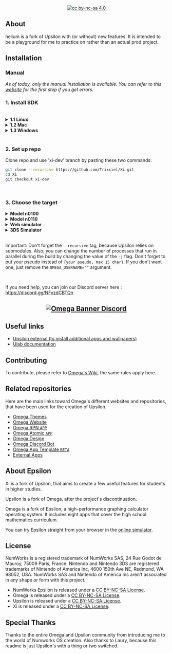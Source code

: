 
<p align="center">
  <a href="https://creativecommons.org/licenses/by-nc-sa/4.0/"><img alt="cc by-nc-sa 4.0" src="https://img.shields.io/badge/License-CC%20BY--NC--SA%204.0-525252.svg?labelColor=292929&logo=creative%20commons&style=for-the-badge" /></a>
</p>


## About

helium is a fork of Upsilon with (or without) new features. It is intended to be a playground for me to practice on rather than an actual prod project.
<br>
## Installation

### Manual

*As of today, only the manual installation is available. You can refer to this [website](https://www.numworks.com/resources/engineering/software/build/) for the first step if you get errors.*



### 1. Install SDK

<br>

<details>
<summary><b>1.1 Linux</b></summary>

<br>


<details>
<summary>Debian or Ubuntu</summary>

<br>

You just have to install dependencies by running these command with superuser privileges in a Terminal:

```bash
apt-get install build-essential git imagemagick libx11-dev libxext-dev libfreetype6-dev libpng-dev libjpeg-dev pkg-config gcc-arm-none-eabi binutils-arm-none-eabi
```

And there you can go to step 2!

<br>

</details>

<details>
<summary>Fedora</summary>

<br>

First install basics dev tools.

```bash
dnf install make automake gcc gcc-c++ kernel-devel
```

Then install required packages.

```bash
dnf install git ImageMagick libX11-devel libXext-devel freetype-devel libpng-devel libjpeg-devel pkg-config
```

Then, install GCC cross compiler for ARM.

```bash
dnf install arm-none-eabi-gcc-cs arm-none-eabi-gcc-cs-c++
```

<br>

</details>

<br>

</details>

<details>
<summary><b>1.2 Mac</b></summary>

<br>

It's recommended to use [Homebrew](https://brew.sh/). Once it's installed, just run:
```bash
brew install numworks/tap/epsilon-sdk
```
and it will install all dependencies.

<br>

And there you can go to step 2!

<br>



</details>

<details>
<summary><b>1.3 Windows</b></summary>

<br>

[Msys2](https://www.msys2.org/) environment is recommended to get most of the required tools on Windows easily. It's where you'll paste all the commands of this tutorial. Once it's installed, paste these commands into the Msys2 terminal.

```bash
pacman -S mingw-w64-x86_64-gcc mingw-w64-x86_64-freetype mingw-w64-x86_64-pkg-config mingw-w64-x86_64-libusb git make python
echo "export PATH=/mingw64/bin:$PATH" >> .bashrc
```

Next, you'll need to install the [GCC toolchain for ARM](https://developer.arm.com/tools-and-software/open-source-software/developer-tools/gnu-toolchain/gnu-rm/downloads). When prompted for an install location, choose `C:\msys64\home\User\gcc-arm\`. You'll then need to add this folder to your $PATH. Just enter:

```bash
echo "export PATH=$PATH:$HOME/gcc-arm/bin" >> .bashrc
```
Just restart and you can go to step 2!
</details>

<br>

### 2. Set up repo


Clone repo and use 'xi-dev' branch by pasting these two commands:

```bash
git clone --recursive https://github.com/Trixciel/Xi.git
cd Xi
git checkout xi-dev
```
<br>


### 3. Choose the target


<details>
  <summary><b>Model n0100</b></summary>

(note: you can change the `EPSILON_I18N=en` flag to `fr`, `nl`, `pt`, `it`, `de`, `es` or `hu`).

```bash
make MODEL=n0100 clean
make MODEL=n0100 EPSILON_I18N=en OMEGA_USERNAME="{Your name, max 15 characters}" -j4
```

Now, run either:

```bash
make MODEL=n0100 epsilon_flash
```
to directly flash the calculator after pressing simultaneously `reset` and `6` buttons and pluging in.

<br>

or:

```bash
make MODEL=n0100 OMEGA_USERNAME="" binpack -j4
```
to make binpack wich you can flash to the caculator from [Ti-planet's webDFU](https://ti-planet.github.io/webdfu_numworks/n0100/).
Basically, binpacks lets everyone that can access the numworks webdfu install Xi, which you don't really want to do but eh, whatever.
  
</details>

<details>
  <summary><b>Model n0110</b></summary>


```bash
make clean
make OMEGA_USERNAME="{Your name, max 15 characters}" -j4
```

Now, run either:

```bash
make epsilon_flash
```
to directly flash the calculator after pressing simultaneously `reset` and `6` buttons and pluging in.

<br>

or:

```bash
make OMEGA_USERNAME="" binpack -j4
```
to make binpack wich you can flash to the caculator from [Ti-planet's webDFU](https://ti-planet.github.io/webdfu_numworks/n0110/).
Basically, binpacks lets everyone that can access the numworks webdfu install Xi, which you don't really want to do but eh, whatever.

</details>

<details>
  <summary><b>Web simulator</b></summary>
  
First, install emsdk :

```bash
git clone https://github.com/emscripten-core/emsdk.git
cd emsdk
./emsdk install latest-fastcomp
./emsdk activate latest-fastcomp
source emsdk_env.sh
```

Then, compile Xi :

```bash
make clean
make PLATFORM=simulator TARGET=web OMEGA_USERNAME="{Your name, max 15 characters}" -j4
```

The simulator is now in `output/release/simulator/web/simulator.zip`


</details>

<details>
  <summary><b>3DS Simulator</b></summary>
  
You need devkitPro and devkitARM installed and in your path (instructions [here](https://devkitpro.org/wiki/Getting_Started))

```bash
git clone --recursive https://github.com/Trixciel/Xi.git
cd Xi
git checkout --recursive xi-dev
make PLATFORM=simulator TARGET=3ds -j
```
You can then put epsilon.3dsx on a SD card to run it from the HBC or use 3dslink to launch it over the network:

```bash
3dslink output/release/simulator/3ds/epsilon.3dsx -a <3DS' IP ADDRESS>
```

</details>

<br>

Important: Don't forget the `--recursive` tag, because Upsilon relies on submodules.
Also, you can change the number of processes that run in parallel during the build by changing the value of the `-j` flag.
Don't forget to put your pseudo instead of `{your pseudo, max 15 char}`. If you don't want one, just remove the `OMEGA_USERNAME=""` argument.

<br>

If you need help, you can join our Discord server here : https://discord.gg/NFvzdCBTQn

<a href="https://discord.gg/NFvzdCBTQn"><p align="center"><img alt="Omega Banner Discord" src="https://user-images.githubusercontent.com/12123721/86287349-54ef5800-bbe8-11ea-80c1-34eb1f93eebd.png" /></p></a>
---
## Useful links
* [Upsilon external (to install additional apps and wallpapers)](https://lauryy06.github.io/Upsilon-External/)
* [Ulab documentation](https://micropython-ulab.readthedocs.io/en/latest/)

## Contributing

To contribute, please refer to [Omega's Wiki](https://github.com/Omega-Numworks/Omega/wiki/Contributing), the same rules apply here.
  
## Related repositories

Here are the main links toward Omega's different websites and repositories, that have been used for the creation of Upsilon.

* [Omega Themes](https://github.com/Omega-Numworks/Omega-Themes)
* [Omega Website](https://github.com/Omega-Numworks/Omega-Website)
* [Omega RPN `APP`](https://github.com/Omega-Numworks/Omega-RPN)
* [Omega Atomic `APP`](https://github.com/Omega-Numworks/Omega-Atomic)
* [Omega Design](https://github.com/Omega-Numworks/Omega-Design)
* [Omega Discord Bot](https://github.com/Omega-Numworks/Omega-Discord-Bot)
* [Omega App Template `BETA`](https://github.com/Omega-Numworks/Omega-App-Template)
* [External Apps](https://github.com/Omega-Numworks/External-Apps)

## About Epsilon

Xi is a fork of Upsilon, that aims to create a few useful features for students in higher studies.
  
Upsilon is a fork of Omega, after the project's discontinuation.

Omega is a fork of Epsilon, a high-performance graphing calculator operating system. It includes eight apps that cover the high school mathematics curriculum.

You can try Epsilon straight from your browser in the [online simulator](https://www.numworks.com/simulator/).

## License

NumWorks is a registered trademark of NumWorks SAS, 24 Rue Godot de Mauroy, 75009 Paris, France.
Nintendo and Nintendo 3DS are registered trademarks of Nintendo of America Inc, 4600 150th Ave NE, Redmond, WA 98052, USA.
NumWorks SAS and Nintendo of America Inc aren't associated in any shape or form with this project.

* NumWorks Epsilon is released under a [CC BY-NC-SA License](https://creativecommons.org/licenses/by-nc-sa/4.0/legalcode).
* Omega is released under a [CC BY-NC-SA License](https://creativecommons.org/licenses/by-nc-sa/4.0/legalcode).
* Upsilon is released under a [CC BY-NC-SA License](https://creativecommons.org/licenses/by-nc-sa/4.0/legalcode).
* Xi is released under a [CC BY-NC-SA License](https://creativecommons.org/licenses/by-nc-sa/4.0/legalcode).

## Special Thanks
  
Thanks to the entire Omega and Upsilon community from introducing me to the world of Numworks OS creation.
Also thanks to Laury, because this readme is just Upsilon's with a thing or two switched.
